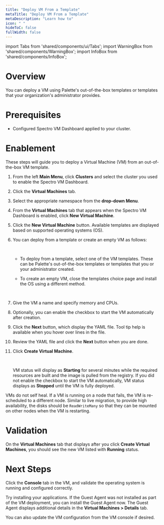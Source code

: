 ```yaml
---
title: "Deploy VM From a Template"
metaTitle: "Deploy VM From a Template"
metaDescription: "Learn how to"
icon: " "
hideToC: false
fullWidth: false
---
```


import Tabs from 'shared/components/ui/Tabs';
import WarningBox from 'shared/components/WarningBox';
import InfoBox from 'shared/components/InfoBox';


# Overview

You can deploy a VM using Palette's out-of-the-box templates or templates that your organization's administrator provides.

# Prerequisites

- Configured Spectro VM Dashboard applied to your cluster.

# Enablement

These steps will guide you to deploy a Virtual Machine (VM) from an out-of-the-box VM template.

1. From the left **Main Menu**, click **Clusters** and select the cluster you used to enable the Spectro VM Dashboard.


2. Click the **Virtual Machines** tab.


3. Select the appropriate namespace from the **drop-down Menu**.


4. From the **Virtual Machines** tab that appears when the Spectro VM Dashboard is enabled, click **New Virtual Machine**.


5. Click the **New Virtual Machine** button. Available templates are displayed based on supported operating systems (OS).


6. You can deploy from a template or create an empty VM as follows: 

    <br />

    - To deploy from a template, select one of the VM templates. These can be Palette's out-of-the-box templates or templates that you or your administrator created.

    - To create an empty VM, close the templates choice page and install the OS using a different method.

    <br />

7. Give the VM a name and specify memory and CPUs.


6. Optionally, you can enable the checkbox to start the VM automatically after creation.


7. Click the **Next** button, which display the YAML file. Tool tip help is available when you hover over lines in the file. 


8. Review the YAML file and click the **Next** button when you are done. 


9. Click **Create Virtual Machine**.

    <br />

    VM status will display as **Starting** for several minutes while the required resources are built and the image is pulled from the registry. If you did not enable the checkbox to start the VM automatically, VM status displays as **Stopped** until the VM is fully deployed. 

<WarningBox>

VMs do not self heal. If a VM is running on a node that fails, the VM is re-scheduled to a different node. Similar to live migration, to provide high availability, the disks should be ``ReadWriteMany`` so that they can be mounted on other nodes when the VM is restarting.

</WarningBox>


# Validation

On the **Virtual Machines** tab that displays after you click **Create Virtual Machines**, you should see the new VM listed with **Running** status. 


# Next Steps

Click the **Console** tab in the VM, and validate the operating system is running and configured correctly. 

Try installing your applications. If the Guest Agent was not installed as part of the VM deployment, you can install the Guest Agent now. The Guest Agent displays additional details in the **Virtual Machines > Details** tab. 

You can also update the VM configuration from the VM console if desired. 

<br />

<br />
